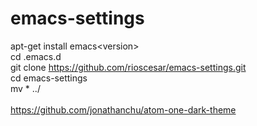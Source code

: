 # emacs-settings

apt-get install emacs\<version\><br>
cd .emacs.d<br>
git clone https://github.com/rioscesar/emacs-settings.git<br>
cd emacs-settings<br>
mv * ../<br>
<br>
https://github.com/jonathanchu/atom-one-dark-theme
